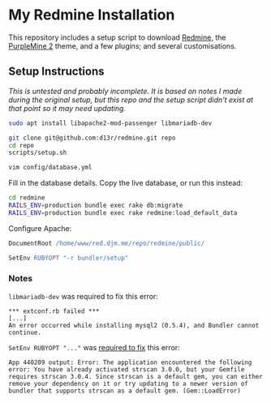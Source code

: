 # My Redmine Installation

This repository includes a setup script to download [Redmine](https://www.redmine.org/), the [PurpleMine 2](https://github.com/mrliptontea/PurpleMine2) theme, and a few plugins; and several customisations.

## Setup Instructions

*This is untested and probably incomplete. It is based on notes I made during the original setup, but this repo and the setup script didn't exist at that point so it may need updating.*

```bash
sudo apt install libapache2-mod-passenger libmariadb-dev

git clone git@github.com:d13r/redmine.git repo
cd repo
scripts/setup.sh

vim config/database.yml
```

Fill in the database details. Copy the live database, or run this instead:

```bash
cd redmine
RAILS_ENV=production bundle exec rake db:migrate
RAILS_ENV=production bundle exec rake redmine:load_default_data
```

Configure Apache:

```apache
DocumentRoot /home/www/red.djm.me/repo/redmine/public/

SetEnv RUBYOPT "-r bundler/setup"
```

### Notes

`libmariadb-dev` was required to fix this error:

```
*** extconf.rb failed ***
[...]
An error occurred while installing mysql2 (0.5.4), and Bundler cannot continue.
```

`SetEnv RUBYOPT "..."` was [required to fix](https://stackoverflow.com/a/73339726/167815) this error:

```
App 440209 output: Error: The application encountered the following error: You have already activated strscan 3.0.0, but your Gemfile requires strscan 3.0.4. Since strscan is a default gem, you can either remove your dependency on it or try updating to a newer version of bundler that supports strscan as a default gem. (Gem::LoadError)
```
